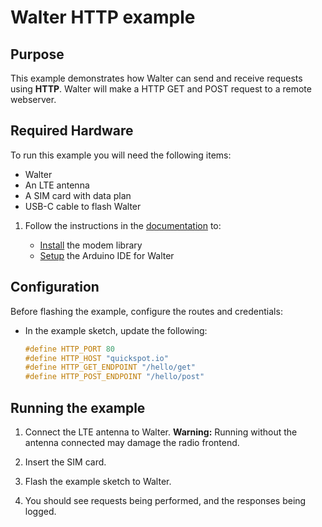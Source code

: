 # Walter HTTP example

## Purpose

This example demonstrates how Walter can send and receive requests using **HTTP**.
Walter will make a HTTP GET and POST request to a remote webserver.

## Required Hardware

To run this example you will need the following items:

* Walter
* An LTE antenna
* A SIM card with data plan
* USB-C cable to flash Walter

1. Follow the instructions in the [documentation](https://www.quickspot.io/index.html) to:

   * [Install](https://www.quickspot.io/documentation.html#/walter-modem/setup/arduino) the modem library
   * [Setup](https://www.quickspot.io/documentation.html#/developer-toolchains/arduino) the Arduino IDE for Walter

## Configuration

Before flashing the example, configure the routes and credentials:

* In the example sketch, update the following:

  ```cpp
  #define HTTP_PORT 80
  #define HTTP_HOST "quickspot.io"
  #define HTTP_GET_ENDPOINT "/hello/get"
  #define HTTP_POST_ENDPOINT "/hello/post"
  ```

## Running the example

1. Connect the LTE antenna to Walter.
   **Warning:** Running without the antenna connected may damage the radio frontend.

2. Insert the SIM card.

3. Flash the example sketch to Walter.

4. You should see requests being performed, and the responses being logged.
